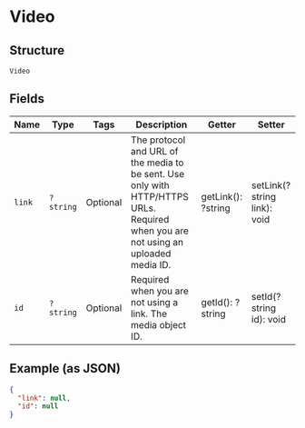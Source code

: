 
# Video

## Structure

`Video`

## Fields

| Name | Type | Tags | Description | Getter | Setter |
|  --- | --- | --- | --- | --- | --- |
| `link` | `?string` | Optional | The protocol and URL of the media to be sent. Use only with HTTP/HTTPS URLs. Required when you are not using an uploaded media ID. | getLink(): ?string | setLink(?string link): void |
| `id` | `?string` | Optional | Required when you are not using a link. The media object ID. | getId(): ?string | setId(?string id): void |

## Example (as JSON)

```json
{
  "link": null,
  "id": null
}
```

